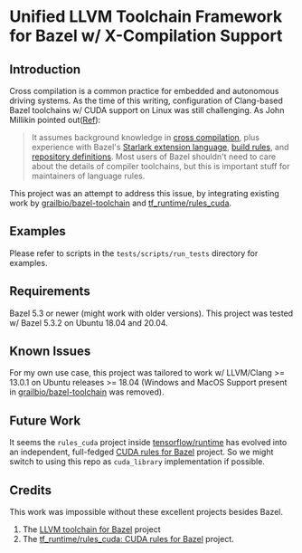 # Unified LLVM Toolchain Framework for Bazel w/ X-Compilation Support

## Introduction

Cross compilation is a common practice for embedded and autonomous driving systems.
As the time of this writing, configuration of Clang-based Bazel toolchains w/ CUDA
support on Linux was still challenging. As John Millikin pointed out([Ref](https://john-millikin.com/bazel-school/toolchains)):

> It assumes background knowledge in [cross compilation](https://en.wikipedia.org/wiki/Cross_compiler), plus experience with Bazel's [Starlark extension language](https://bazel.build/rules/language), [build rules](https://bazel.build/extending/rules), and [repository definitions](https://bazel.build/extending/repo). 
> Most users of Bazel shouldn't need to care about the details of compiler toolchains, but this is important stuff for maintainers of language rules.

This project was an attempt to address this issue, by integrating existing work by
[grailbio/bazel-toolchain](https://github.com/grailbio/bazel-toolchain) and [tf_runtime/rules_cuda](https://github.com/tensorflow/runtime/tree/master/third_party/rules_cuda). 


## Examples
Please refer to scripts in the `tests/scripts/run_tests` directory for examples.

## Requirements
Bazel 5.3 or newer (might work with older versions). This project was tested w/ Bazel 5.3.2 on Ubuntu 18.04 and 20.04.

## Known Issues

For my own use case, this project was tailored to work w/ LLVM/Clang >= 13.0.1 on Ubuntu releases >= 18.04 (Windows and MacOS
Support present in [grailbio/bazel-toolchain](https://github.com/grailbio/bazel-toolchain) was removed).

## Future Work
It seems the `rules_cuda` project inside [tensorflow/runtime](https://github.com/tensorflow/runtime/tree/master/third_party/rules_cuda) has evolved into an independent, full-fedged [CUDA rules for Bazel](https://github.com/bazel-contrib/rules_cuda) project.
So we might switch to using this repo as `cuda_library` implementation if possible.

## Credits

This work was impossible without these excellent projects besides Bazel.

1. The [LLVM toolchain for Bazel](https://github.com/grailbio/bazel-toolchain) project
2. The [tf_runtime/rules_cuda: CUDA rules for Bazel](https://github.com/tensorflow/runtime/tree/master/third_party/rules_cuda) project.
